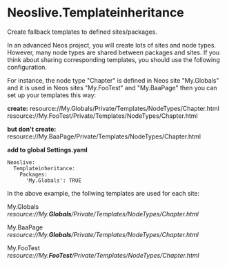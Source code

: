 # Neoslive.Templateinheritance

Create fallback templates to defined sites/packages.

 In an advanced Neos project, you will create lots of sites and node types. However, many node types are shared between packages and sites. If you think about sharing corresponding templates, you should use the following configuration.
 
 For instance, the node type "Chapter" is defined in Neos site "My.Globals" and it is used in Neos sites "My.FooTest" and  "My.BaaPage" then you can set up your templates this way:

**create:**
resource://My.Globals/Private/Templates/NodeTypes/Chapter.html
resource://My.FooTest/Private/Templates/NodeTypes/Chapter.html  

**but don't create:**
resource://My.BaaPage/Private/Templates/NodeTypes/Chapter.html

**add to global Settings.yaml**

    Neoslive:
      Templateinheritance:
        Packages:
          'My.Globals': TRUE

In the above example, the follwing templates are used for each site:

My.Globals
*resource://My.**Globals**/Private/Templates/NodeTypes/Chapter.html*

My.BaaPage
*resource://My.**Globals**/Private/Templates/NodeTypes/Chapter.html*
 
 My.FooTest
    *resource://My.**FooTest**/Private/Templates/NodeTypes/Chapter.html*



